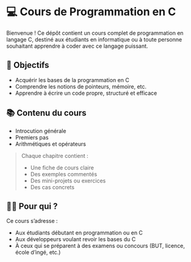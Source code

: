 # 💻 Cours de Programmation en C

Bienvenue ! Ce dépôt contient un cours complet de programmation en langage C, destiné aux étudiants en informatique ou à toute personne souhaitant apprendre à coder avec ce langage puissant.

## 🎯 Objectifs

- Acquérir les bases de la programmation en C
- Comprendre les notions de pointeurs, mémoire, etc.
- Apprendre à écrire un code propre, structuré et efficace

## 📚 Contenu du cours

- Introcution générale
- Premiers pas
- Arithmétiques et opérateurs

> Chaque chapitre contient :
> - Une fiche de cours claire
> - Des exemples commentés
> - Des mini-projets ou exercices 
> - Des cas concrets

## 👨‍🎓 Pour qui ?

Ce cours s’adresse :
- Aux étudiants débutant en programmation ou en C
- Aux développeurs voulant revoir les bases du C
- À ceux qui se préparent à des examens ou concours (BUT, licence, école d’ingé, etc.)

